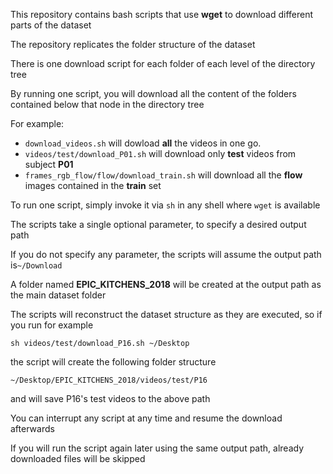 This repository contains bash scripts that use __wget__ to download different parts of the dataset

The repository replicates the folder structure of the dataset

There is one download script for each folder of each level of the directory tree

By running one script, you will download all the content of the folders contained below that node in the directory tree

For example:

- ```download_videos.sh``` will dowload __all__ the videos in one go.
- ```videos/test/download_P01.sh``` will download only __test__ videos from subject __P01__
- ```frames_rgb_flow/flow/download_train.sh``` will download all the __flow__ images contained in the __train__ set

To run one script, simply invoke it via ```sh``` in any shell where ```wget``` is available

The scripts take a single optional parameter, to specify a desired output path

If you do not specify any parameter, the scripts will assume the output path is```~/Download```

A folder named __EPIC_KITCHENS_2018__ will be created at the output path as the main dataset folder

The scripts will reconstruct the dataset structure as they are executed, so if you run for example

```sh videos/test/download_P16.sh ~/Desktop```

the script will create the following folder structure

```~/Desktop/EPIC_KITCHENS_2018/videos/test/P16```

and will save P16's test videos to the above path

You can interrupt any script at any time and resume the download afterwards

If you will run the script again later using the same output path, already downloaded files will be skipped
